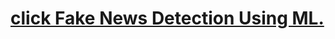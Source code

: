 # [click Fake News Detection Using ML.](https://drive.google.com/drive/folders/1neSiawbABwHH9aInH0O0oie5az21kG2o?usp=sharing)
